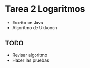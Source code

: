 # Tarea 2 Logaritmos

* Escrito en Java
* Algoritmo de Ukkonen

## TODO
* Revisar algoritmo
* Hacer las pruebas 

